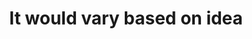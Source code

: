 ---
pid: CH758
title: It would vary based on idea
location_transcription: a public space
zipcode: '93021'
outside_phl: 'Moorpark CA '
neighborhood: 
age: '50'
age_range: 50-59
instagram: 
image_file_name: CH_758.jpg
proposal_transcription: Something in public space. (Park, Plaza) A temporary installment
  that gets people to participate and is fun. Similar to what monument lab is doing
  now.
topic: Art,Uplifting
topic_summary: 0, 0
type: Event,Interactive,Conceptual
keywords_other: play. fun, public space, suggestion, proposal
credit: Jun
image_labels: 
twitter: 
facebook: 
permalink: "/monuments/ch758/"
layout: item-page
---